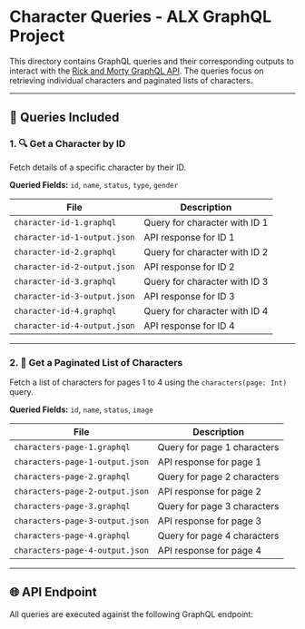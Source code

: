 # Character Queries - ALX GraphQL Project

This directory contains GraphQL queries and their corresponding outputs to interact with the [Rick and Morty GraphQL API](https://rickandmortyapi.com/graphql). The queries focus on retrieving individual characters and paginated lists of characters.

---

## 📌 Queries Included

### 1. 🔍 Get a Character by ID

Fetch details of a specific character by their ID.

**Queried Fields:** `id`, `name`, `status`, `type`, `gender`

| File | Description |
|------|-------------|
| `character-id-1.graphql` | Query for character with ID 1 |
| `character-id-1-output.json` | API response for ID 1 |
| `character-id-2.graphql` | Query for character with ID 2 |
| `character-id-2-output.json` | API response for ID 2 |
| `character-id-3.graphql` | Query for character with ID 3 |
| `character-id-3-output.json` | API response for ID 3 |
| `character-id-4.graphql` | Query for character with ID 4 |
| `character-id-4-output.json` | API response for ID 4 |

---

### 2. 📄 Get a Paginated List of Characters

Fetch a list of characters for pages 1 to 4 using the `characters(page: Int)` query.

**Queried Fields:** `id`, `name`, `status`, `image`

| File | Description |
|------|-------------|
| `characters-page-1.graphql` | Query for page 1 characters |
| `characters-page-1-output.json` | API response for page 1 |
| `characters-page-2.graphql` | Query for page 2 characters |
| `characters-page-2-output.json` | API response for page 2 |
| `characters-page-3.graphql` | Query for page 3 characters |
| `characters-page-3-output.json` | API response for page 3 |
| `characters-page-4.graphql` | Query for page 4 characters |
| `characters-page-4-output.json` | API response for page 4 |

---

## 🌐 API Endpoint

All queries are executed against the following GraphQL endpoint:

